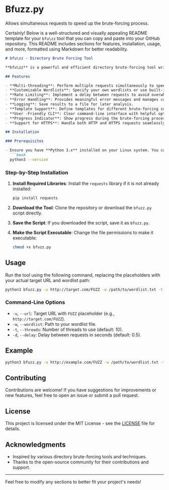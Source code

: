 # Bfuzz.py
 Allows simultaneous requests to speed up the brute-forcing process.

 Certainly! Below is a well-structured and visually appealing README template for your `bfu\zz` tool that you can copy and paste into your GitHub repository. This README includes sections for features, installation, usage, and more, formatted using Markdown for better readability.

```markdown
# bfu\zz - Directory Brute Forcing Tool

**bfu\zz** is a powerful and efficient directory brute-forcing tool written in Python. It is designed to help security professionals and enthusiasts discover hidden directories and files on web servers.

## Features

- **Multi-threading**: Perform multiple requests simultaneously to speed up the brute-forcing process.
- **Customizable Wordlists**: Specify your own wordlists or use built-in options for flexibility.
- **Rate Limiting**: Implement a delay between requests to avoid overwhelming the target server.
- **Error Handling**: Provides meaningful error messages and manages common HTTP errors.
- **Logging**: Save results to a file for later analysis.
- **Template Support**: Define templates for different brute-forcing scenarios.
- **User -Friendly CLI**: Clear command-line interface with helpful options.
- **Progress Indicator**: Show progress during the brute-forcing process.
- **Support for HTTPS**: Handle both HTTP and HTTPS requests seamlessly.

## Installation

### Prerequisites

- Ensure you have **Python 3.x** installed on your Linux system. You can check your Python version with:
  ```bash
  python3 --version
  ```

### Step-by-Step Installation

1. **Install Required Libraries**: Install the `requests` library if it is not already installed:
   ```bash
   pip install requests
   ```

2. **Download the Tool**: Clone the repository or download the `bfuzz.py` script directly.

3. **Save the Script**: If you downloaded the script, save it as `bfuzz.py`.

4. **Make the Script Executable**: Change the file permissions to make it executable:
   ```bash
   chmod +x bfuzz.py
   ```

## Usage

Run the tool using the following command, replacing the placeholders with your actual target URL and wordlist path:

```bash
python3 bfuzz.py -u http://target.com/FUZZ -w /path/to/wordlist.txt -t 10 -d 0.5
```

### Command-Line Options

- `-u`, `--url`: Target URL with `FUZZ` placeholder (e.g., `http://target.com/FUZZ`).
- `-w`, `--wordlist`: Path to your wordlist file.
- `-t`, `--threads`: Number of threads to use (default: 10).
- `-d`, `--delay`: Delay between requests in seconds (default: 0.5).

## Example

```bash
python3 bfuzz.py -u http://example.com/FUZZ -w /path/to/wordlist.txt -t 20 -d 1
```

## Contributing

Contributions are welcome! If you have suggestions for improvements or new features, feel free to open an issue or submit a pull request.

## License

This project is licensed under the MIT License - see the [LICENSE](LICENSE) file for details.

## Acknowledgments

- Inspired by various directory brute-forcing tools and techniques.
- Thanks to the open-source community for their contributions and support.

---

Feel free to modify any sections to better fit your project's needs!
```
